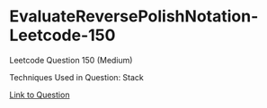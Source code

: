 # EvaluateReversePolishNotation-Leetcode-150

Leetcode Question 150 (Medium)

Techniques Used in Question:
Stack

[Link to Question](https://leetcode.com/problems/evaluate-reverse-polish-notation/)
